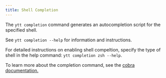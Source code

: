 ```yaml
---
title: Shell Completion
---
```


The `ytt completion` command generates an autocompletion script for the specified shell.

See `ytt completion --help` for information and instructions.

For detailed instructions on enabling shell compeltion, specify the type of shell in the help command:
`ytt completion zsh --help`.

To learn more about the completion command, see the [cobra documentation.](https://github.com/spf13/cobra/blob/v1.2.0/shell_completions.md)

